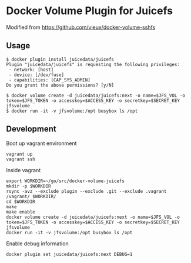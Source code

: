 # Docker Volume Plugin for Juicefs

Modified from https://github.com/vieux/docker-volume-sshfs

## Usage

``` shell
$ docker plugin install juicedata/juicefs
Plugin "juicedata/juicefs" is requesting the following privileges:
 - network: [host]
 - device: [/dev/fuse]
 - capabilities: [CAP_SYS_ADMIN]
Do you grant the above permissions? [y/N]

$ docker volume create -d juicedata/juicefs:next -o name=$JFS_VOL -o token=$JFS_TOKEN -o accesskey=$ACCESS_KEY -o secretkey=$SECRET_KEY jfsvolume
$ docker run -it -v jfsvolume:/opt busybox ls /opt
```

## Development

Boot up vagrant environment

``` shell
vagrant up
vagrant ssh
```

Inside vagrant

``` shell
export WORKDIR=~/go/src/docker-volume-juicefs
mkdir -p $WORKDIR
rsync -avz --exclude plugin --exclude .git --exclude .vagrant /vagrant/ $WORKDIR/
cd $WORKDIR
make
make enable
docker volume create -d juicedata/juicefs:next -o name=$JFS_VOL -o token=$JFS_TOKEN -o accesskey=$ACCESS_KEY -o secretkey=$SECRET_KEY jfsvolume
docker run -it -v jfsvolume:/opt busybox ls /opt
```

Enable debug information

``` shell
docker plugin set juicedata/juicefs:next DEBUG=1
```
